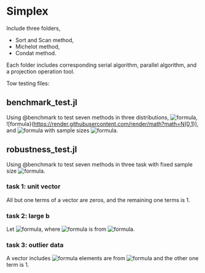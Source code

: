# Simplex
Include three folders,
- Sort and Scan method,
- Michelot method,
- Condat method.

Each folder includes corresponding serial algorithm, parallel algorithm, and a projection operation tool.

Tow testing files:
## benchmark_test.jl
Using @benchmark to test seven methods in three distributions, ![formula](https://render.githubusercontent.com/render/math?math=U[0,1]), ![formula}(https://render.githubusercontent.com/render/math?math=N(0,1)), and ![formula](https://render.githubusercontent.com/render/math?math=N(0,10^{-3})) with sample sizes ![formula](https://render.githubusercontent.com/render/math?math=n=10^5,...,10^8).

## robustness_test.jl
Using @benchmark to test seven methods in three task with fixed sample size ![formula](https://render.githubusercontent.com/render/math?math=n=10^6).

### task 1: unit vector
All but one terms of a vector are zeros, and the remaining one terms is 1.

### task 2: large b
Let ![formula](https://render.githubusercontent.com/render/math?math=b=8), where ![formula](https://render.githubusercontent.com/render/math?math=b) is from ![formula](https://render.githubusercontent.com/render/math?math=\Delta_b).

### task 3: outlier data
A vector includes ![formula](https://render.githubusercontent.com/render/math?math=n-1) elements are from ![formula](https://render.githubusercontent.com/render/math?math=N(0,10^{-3})) and the other one term is 1.
